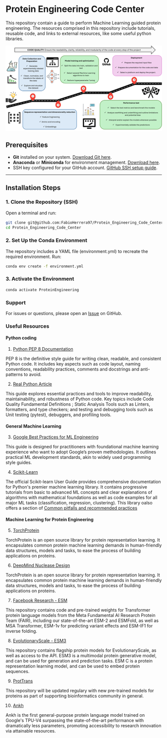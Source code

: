 # Protein Engineering Code Center

This repository contain a guide to perform Machine Learning guided protein engineering. The resources comprised in this repository include tutorials, reusable code, and links to external resources, like some useful python libraries. 

![Alt text](Data/Figure_1.png)

## Prerequisites
- **Git** installed on your system. [Download Git here](https://git-scm.com/downloads).
- **Anaconda** or **Miniconda** for environment management. [Download here](https://docs.conda.io/en/latest/miniconda.html).
- SSH key configured for your GitHub account. [GitHub SSH setup guide](https://docs.github.com/en/authentication/connecting-to-github-with-ssh).

---

## Installation Steps

### 1. Clone the Repository (SSH)
Open a terminal and run:
```bash
git clone git@github.com:FabioHerrera97/Protein_Engineering_Code_Center.git
cd Protein_Engineering_Code_Center
```
### 2. Set Up the Conda Environment

The repository includes a YAML file (environment.yml) to recreate the required environment. Run:

```bash
conda env create -f environment.yml
```
### 3. Activate the Environment

```bash
conda activate ProteinEngineering
```

### Support

For issues or questions, please open an [Issue](https://github.com/FabioHerrera97/Protein_Engineering_Code_Center/issues) on GitHub.

### Useful Resources

#### Python coding

1. [Python PEP 8 Documentation](https://peps.python.org/pep-0008/#class-names)

PEP 8 is the definitive style guide for writing clean, readable, and consistent Python code. It includes key aspects such as code layout, naming conventions, readability practices, comments and docstrings and anti-patterns to avoid. 

2. [Real Python Article](https://realpython.com/python-code-quality/)

This guide explores essential practices and tools to improve readability, maintainability, and robustness of Python code. Key topics include Code Quality Fundamental Definitions ; Static Analysis Tools such as Linters, formatters, and type checkers; and testing and debugging tools such as Unit testing (pytest), debuggers, and profiling tools.

#### General Machine Learning 

3. [Google Best Practices for ML Engineering](https://developers.google.com/machine-learning/guides/rules-of-ml)

This guide is designed for practitioners with foundational machine learning experience who want to adopt Google’s proven methodologies. It outlines practical ML development standards, akin to widely used programming style guides.

4. [Scikit-Learn](https://scikit-learn.org/stable/user_guide.html)

The official Scikit-learn User Guide provides comprehensive documentation for Python's premier machine learning library. It contains progressive tutorials from basic to advanced ML concepts and clear explanations of algorithms with mathematical foundations as well as code examples for all major ML tasks (classification, regression, clustering). This library oalso offers a section of [Common pitfalls and recommended practices](https://scikit-learn.org/stable/common_pitfalls.html)

#### Machine Learning for Protein Engineering

5. [TorchProtein](https://torchprotein.ai/)

TorchProtein is an open source library for protein representation learning. It encapsulates common protein machine learning demands in human-friendly data structures, models and tasks, to ease the process of building applications on proteins.

6. [DeepMind Nuclease Design](https://github.com/google-deepmind/nuclease_design)

TorchProtein is an open source library for protein representation learning. It encapsulates common protein machine learning demands in human-friendly data structures, models and tasks, to ease the process of building applications on proteins.

7. [Facebook Research - ESM](https://github.com/facebookresearch/esm)

This repository contains code and pre-trained weights for Transformer protein language models from the Meta Fundamental AI Research Protein Team (FAIR), including our state-of-the-art ESM-2 and ESMFold, as well as MSA Transformer, ESM-1v for predicting variant effects and ESM-IF1 for inverse folding. 

8. [EvolutionaryScale - ESM3](https://github.com/evolutionaryscale/esm)

This repository contains flagship protein models for EvolutionaryScale, as well as access to the API. ESM3 is a multimodal protein generative model, and can be used for generation and prediction tasks. ESM C is a protein representation learning model, and can be used to embed protein sequences.

9. [ProtTrans](https://github.com/Rostlab/ProtTrans)

This repository will be updated regulary with new pre-trained models for proteins as part of supporting bioinformatics community in general. 

10. [Ankh](https://github.com/agemagician/Ankh)

Ankh is the first general-purpose protein language model trained on Google's TPU-V4 surpassing the state-of-the-art performance with dramatically less parameters, promoting accessibility to research innovation via attainable resources.






